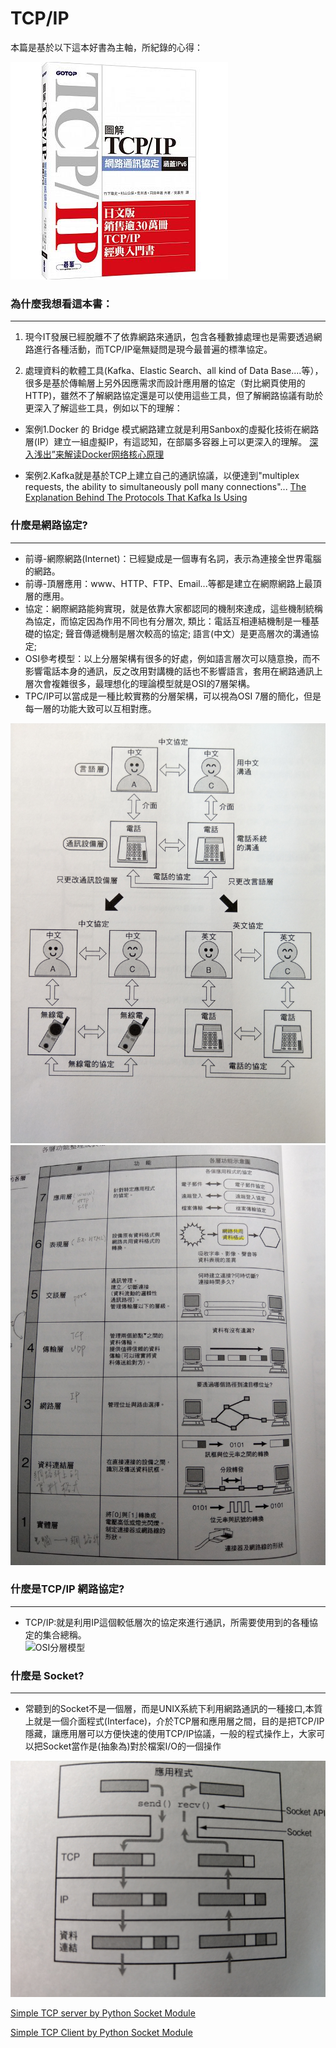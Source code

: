 # TCP/IP
本篇是基於以下這本好書為主軸，所紀錄的心得：

![TCP/IP Book](/image/tcp_ip_book.jpeg)


### 為什麼我想看這本書：
---------------------
1. 現今IT發展已經脫離不了依靠網路來通訊，包含各種數據處理也是需要透過網路進行各種活動，而TCP/IP毫無疑問是現今最普遍的標準協定。


2. 處理資料的軟體工具(Kafka、Elastic Search、all kind of Data Base....等），很多是基於傳輸層上另外因應需求而設計應用層的協定（對比網頁使用的HTTP)，雖然不了解網路協定還是可以使用這些工具，但了解網路協議有助於更深入了解這些工具，例如以下的理解：


  * 案例1.Docker 的 Bridge 模式網路建立就是利用Sanbox的虛擬化技術在網路層(IP）建立一組虛擬IP，有這認知，在部屬多容器上可以更深入的理解。
[深入浅出”来解读Docker网络核心原理](http://blog.51cto.com/ganbing/2087598)
    
  * 案例2.Kafka就是基於TCP上建立自己的通訊協議，以便達到"multiplex requests, the ability to simultaneously poll many connections"...
[The Explanation Behind The Protocols That Kafka Is Using](https://streamdata.io/blog/explanation-behind-protocols-that-kafka-is-using/)
  
  
  
### 什麼是網路協定?
-----------------
  * 前導-網際網路(Internet)：已經變成是一個專有名詞，表示為連接全世界電腦的網路。      
  * 前導-頂層應用：www、HTTP、FTP、Email...等都是建立在網際網路上最頂層的應用。        
  * 協定：網際網路能夠實現，就是依靠大家都認同的機制來達成，這些機制統稱為協定，而協定因為作用不同也有分層次,
      類比：電話互相連結機制是一種基礎的協定; 聲音傳遞機制是層次較高的協定; 語言(中文）是更高層次的溝通協定;        
  * OSI參考模型：以上分層架構有很多的好處，例如語言層次可以隨意換，而不影響電話本身的通訊，反之改用對講機的話也不影響語言，套用在網路通訊上層次會複雜很多，最理想化的理論模型就是OSI的7層架構。
  * TPC/IP可以當成是一種比較實務的分層架構，可以視為OSI 7層的簡化，但是每一層的功能大致可以互相對應。

![分層概念](/image/abc_layer.jpg)   
![OSI 7 layer](/image/osi_explain.jpg)

### 什麼是TCP/IP 網路協定?
------------------------
  * TCP/IP:就是利用IP這個較低層次的協定來進行通訊，所需要使用到的各種協定的集合總稱。    
  ![OSI分層模型](/image/layer_fram.jpg)
  
 ### 什麼是 Socket?
 -------------------
  * 常聽到的Socket不是一個層，而是UNIX系統下利用網路通訊的一種接口,本質上就是一個介面程式(Interface)，介於TCP層和應用層之間，目的是把TCP/IP隱藏，讓應用層可以方便快速的使用TCP/IP協議，一般的程式操作上，大家可以把Socket當作是(抽象為)對於檔案I/O的一個操作

![socket](/image/socket.jpg)

[Simple TCP server by Python Socket Module](https://github.com/EricYangsw/tcp_ip/blob/master/server_client/simple_tcp_server.ipynb)

[Simple TCP Client by Python Socket Module](https://github.com/EricYangsw/tcp_ip/blob/master/server_client/simple_tcp_client.ipynb)
